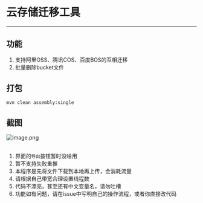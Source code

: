 # 云存储迁移工具
---

## 功能
1. 支持阿里OSS、腾讯COS、百度BOS的互相迁移
2. 批量删除bucket文件

## 打包
```bash
mvn clean assembly:single
```

## 截图
![image.png](http://b1.loli.io/images/e0gox.png)

## 
1. 界面的`导出`按钮暂时没啥用
2. 暂不支持失败重推
3. 本程序是先将文件下载到本地再上传，会消耗流量
4. 请根据自己带宽合理设置线程数
5. 代码不漂亮，甚至还有中文变量名，请勿吐槽
6. 功能如有问题，请在issue中写明自己的操作流程，或者你直接改代码